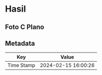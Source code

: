 # Hasil

## Foto C Plano


## Metadata

| Key        | Value               |
| ---------- | ------------------- |
| Time Stamp | 2024-02-15 16:00:26 |



